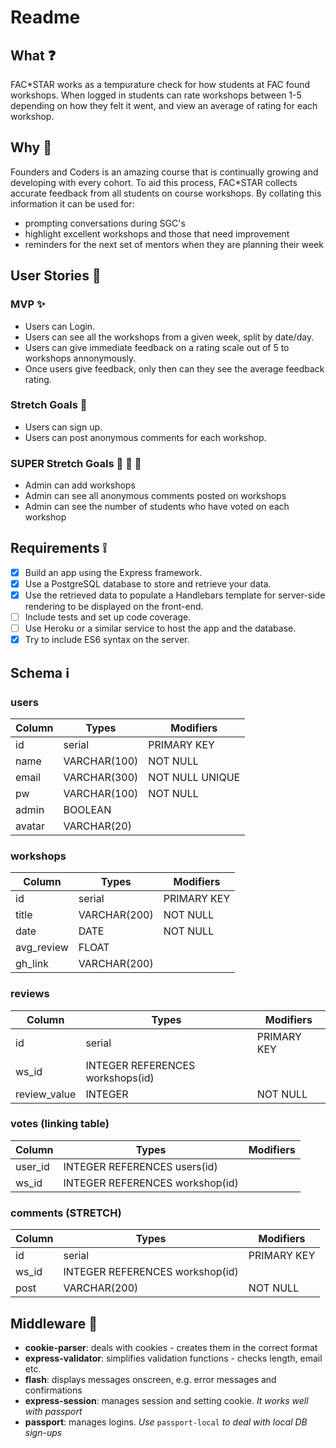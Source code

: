 # Readme
## What :question: 

FAC*STAR works as a tempurature check for how students at FAC found workshops. When logged in students can rate workshops between 1-5 depending on how they felt it went, and view an average of rating for each workshop.

## Why :snail: 
Founders and Coders is an amazing course that is continually growing and developing with every cohort. To aid this process, FAC*STAR collects accurate feedback from all students on course workshops. By collating this information it can be used for:
- prompting conversations during SGC's
- highlight excellent workshops and those that need improvement
- reminders for the next set of mentors when they are planning their week

## User Stories :dancers: 
### MVP :sparkles: 
 * Users can Login.
 * Users can see all the workshops from a given week, split by date/day.
 * Users can give immediate feedback on a rating scale out of 5 to workshops annonymously.
 * Once users give feedback, only then can they see the average feedback rating. 

### Stretch Goals :runner: 
 * Users can sign up. 
 * Users can post anonymous comments for each workshop. 


### SUPER Stretch Goals :runner: :runner: :runner: 
 * Admin can add workshops
 * Admin can see all anonymous comments posted on workshops
 * Admin can see the number of students who have voted on each workshop

## Requirements :grey_exclamation: 
- [x] Build an app using the Express framework.
- [x] Use a PostgreSQL database to store and retrieve your data.
- [x] Use the retrieved data to populate a Handlebars template for server-side rendering to be displayed on the front-end.
- [ ] Include tests and set up code coverage.
- [ ] Use Heroku or a similar service to host the app and the database.
- [x] Try to include ES6 syntax on the server.

## Schema :information_source: 
### users

| Column | Types | Modifiers |
| -------- | -------- | -------- |
|  id  | serial     |   PRIMARY KEY   |
|  name  | VARCHAR(100) |   NOT NULL  |
|  email  | VARCHAR(300) |   NOT NULL UNIQUE  |
|  pw  |   VARCHAR(100)    |   NOT NULL    |
|  admin  | BOOLEAN      |       |
| avatar | VARCHAR(20) |        |

### workshops

| Column | Types | Modifiers |
| -------- | -------- | -------- |
|   id   | serial     |   PRIMARY KEY   |
|   title  | VARCHAR(200) |   NOT NULL  |
|  date   |   DATE    | NOT NULL      |
|   avg_review   |   FLOAT    |       |
|   gh_link  | VARCHAR(200) |     |

### reviews

| Column | Types | Modifiers |
| -------- | -------- | -------- |
|  id   | serial     |   PRIMARY KEY   |
|   ws_id  | INTEGER REFERENCES workshops(id)    |   |
|   review_value  |   INTEGER    |   NOT NULL    |

### votes (linking table)

| Column | Types | Modifiers |
| -------- | -------- | -------- |
|   user_id  |INTEGER REFERENCES users(id)    |      |
|   ws_id  | INTEGER REFERENCES workshop(id)    |     |

### comments (STRETCH)

| Column | Types | Modifiers |
| -------- | -------- | -------- |
|   id   |  serial     |   PRIMARY KEY   |
|  ws_id   | INTEGER REFERENCES workshop(id)    |   |
|   post   | VARCHAR(200) |   NOT NULL  |

## Middleware 🖕

* **cookie-parser**: deals with cookies - creates them in the correct format
* **express-validator**: simplifies validation functions - checks length, email etc.
* **flash**: displays messages onscreen, e.g. error messages and confirmations
* **express-session**: manages session and setting cookie. *It works well with passport*
* **passport**: manages logins. *Use* `passport-local` *to deal with local DB sign-ups*

